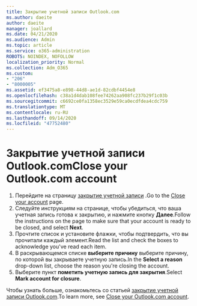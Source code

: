 ```yaml
---
title: Закрытие учетной записи Outlook.com
ms.author: daeite
author: daeite
manager: joallard
ms.date: 04/21/2020
ms.audience: Admin
ms.topic: article
ms.service: o365-administration
ROBOTS: NOINDEX, NOFOLLOW
localization_priority: Normal
ms.collection: Adm_O365
ms.custom:
- "206"
- "8000005"
ms.assetid: ef3475a8-e898-44d8-ae1d-82cdbf4454e8
ms.openlocfilehash: c38a1d4dab108fee74262aa908fc237b29f1c03b
ms.sourcegitcommit: c6692ce0fa1358ec3529e59ca0ecdfdea4cdc759
ms.translationtype: MT
ms.contentlocale: ru-RU
ms.lasthandoff: 09/14/2020
ms.locfileid: "47752480"
---
```

# <a name="close-your-outlookcom-account"></a><span data-ttu-id="e73b8-102">Закрытие учетной записи Outlook.com</span><span class="sxs-lookup"><span data-stu-id="e73b8-102">Close your Outlook.com account</span></span>

1. <span data-ttu-id="e73b8-103">Перейдите на страницу [закрытие учетной записи](https://go.microsoft.com/fwlink/p/?linkid=845493) .</span><span class="sxs-lookup"><span data-stu-id="e73b8-103">Go to the [Close your account](https://go.microsoft.com/fwlink/p/?linkid=845493) page.</span></span>
2. <span data-ttu-id="e73b8-104">Следуйте инструкциям на странице, чтобы убедиться, что ваша учетная запись готова к закрытию, и нажмите кнопку **Далее**.</span><span class="sxs-lookup"><span data-stu-id="e73b8-104">Follow the instructions on the page to make sure that your account is ready to be closed, and select **Next**.</span></span>
3. <span data-ttu-id="e73b8-105">Прочтите список и установите флажки, чтобы подтвердить, что вы прочитали каждый элемент.</span><span class="sxs-lookup"><span data-stu-id="e73b8-105">Read the list and check the boxes to acknowledge you've read each item.</span></span>
4. <span data-ttu-id="e73b8-106">В раскрывающемся списке **выберите причину** выберите причину, по которой вы закрываете учетную запись.</span><span class="sxs-lookup"><span data-stu-id="e73b8-106">In the **Select a reason** drop-down list, choose the reason you're closing the account.</span></span>
5. <span data-ttu-id="e73b8-107">Выберите пункт **пометить учетную запись для закрытия**.</span><span class="sxs-lookup"><span data-stu-id="e73b8-107">Select **Mark account for closure**.</span></span>

<span data-ttu-id="e73b8-108">Чтобы узнать больше, ознакомьтесь со статьей [закрытие учетной записи Outlook.com](https://support.office.com/article/564b801e-2a47-4cb2-afa8-12ead3185038?wt.mc_id=Office_Outlook_com_Alchemy).</span><span class="sxs-lookup"><span data-stu-id="e73b8-108">To learn more, see [Close your Outlook.com account](https://support.office.com/article/564b801e-2a47-4cb2-afa8-12ead3185038?wt.mc_id=Office_Outlook_com_Alchemy).</span></span>
  